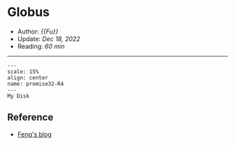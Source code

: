 # Globus

- Author: *{{Fu}}*
- Update: *Dec 18, 2022*
- Reading: *60 min*

---



```{figure} ./files/promise32-R4.jpg
---
scale: 15%
align: center
name: promise32-R4
---
My Disk
```



## Reference

- [Feng's blog](http://marscfeng.github.io/post/Fast-data-transfer-sync-using-globus/)